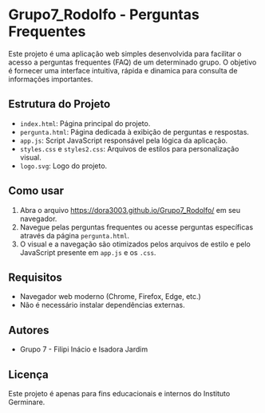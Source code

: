 # Grupo7_Rodolfo - Perguntas Frequentes

Este projeto é uma aplicação web simples desenvolvida para facilitar o acesso a perguntas frequentes (FAQ) de um determinado grupo. O objetivo é fornecer uma interface intuitiva, rápida e dinamica para consulta de informações importantes.

## Estrutura do Projeto

- `index.html`: Página principal do projeto.
- `pergunta.html`: Página dedicada à exibição de perguntas e respostas.
- `app.js`: Script JavaScript responsável pela lógica da aplicação.
- `styles.css` e `styles2.css`: Arquivos de estilos para personalização visual.
- `logo.svg`: Logo do projeto.

## Como usar

1. Abra o arquivo <a>https://dora3003.github.io/Grupo7_Rodolfo/</a> em seu navegador.
2. Navegue pelas perguntas frequentes ou acesse perguntas específicas através da página `pergunta.html`.
3. O visual e a navegação são otimizados pelos arquivos de estilo e pelo JavaScript presente em `app.js` e os `.css`.

## Requisitos

- Navegador web moderno (Chrome, Firefox, Edge, etc.)
- Não é necessário instalar dependências externas.

## Autores

- Grupo 7 - Filipi Inácio e Isadora Jardim

## Licença

Este projeto é apenas para fins educacionais e internos do Instituto Germinare.
